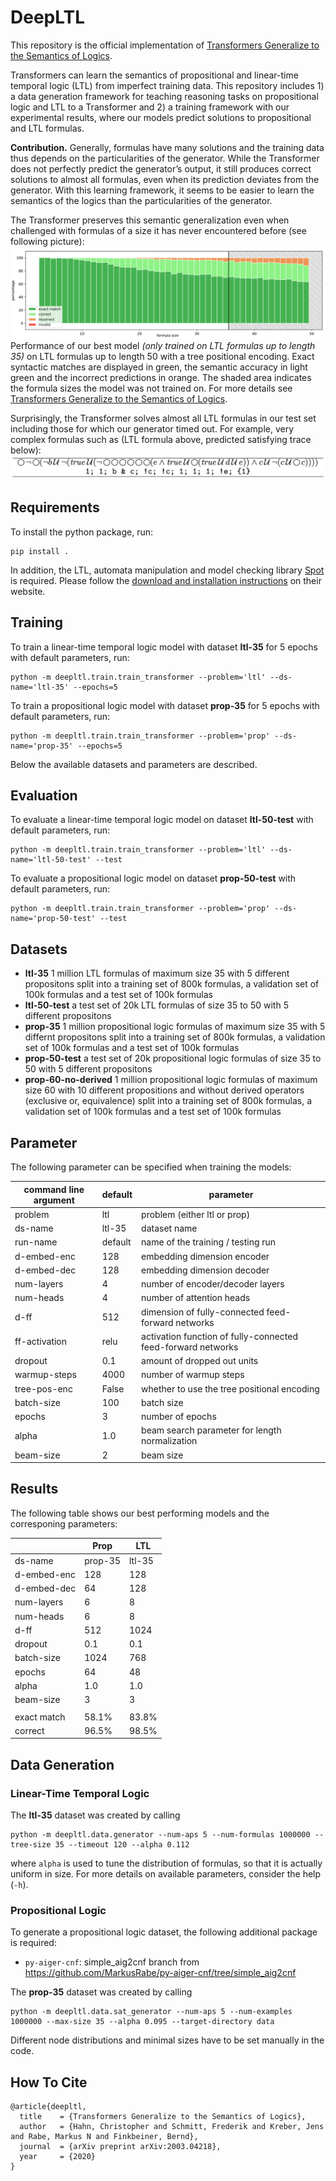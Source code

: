 # DeepLTL

This repository is the official implementation of [Transformers Generalize to the Semantics of Logics](https://arxiv.org/abs/2003.04218).

Transformers can learn the semantics of propositional and linear-time temporal logic (LTL) from imperfect training data. This repository includes 1) a data generation framework for teaching reasoning tasks on propositional logic and LTL to a Transformer and 2) a training framework with our experimental results, where our models predict solutions to propositional and LTL formulas.

**Contribution.** Generally, formulas have many solutions and the training data thus depends on the particularities of the generator.
While the Transformer does not perfectly predict the generator’s output, it still produces correct solutions to almost all formulas, even when its prediction deviates from the generator.
With this learning framework, it seems to be easier to learn the semantics of the logics than the particularities of the generator.

The Transformer preserves this semantic generalization even when challenged with formulas of a size it has never encountered before (see following picture):
<img src="images/ltl_treepe_gen.png">
Performance of our best model *(only trained on LTL formulas up to length 35)* on LTL formulas up to length 50 with a tree positional encoding. Exact syntactic matches are displayed in green, the semantic accuracy in light green and the incorrect predictions in orange. The shaded area indicates the formula sizes the model was not trained on. For more details see [Transformers Generalize to the Semantics of Logics](https://arxiv.org/abs/2003.04218).
    
Surprisingly, the Transformer solves almost all LTL formulas in our test set including those for which our generator timed out. For example, very complex formulas such as (LTL formula above, predicted satisfying trace below):
<img src="images/example.png">

## Requirements

To install the python package, run:

```setup
pip install .
```

In addition, the LTL, automata manipulation and model checking library [Spot](https://spot.lrde.epita.fr) is required. Please follow the [download and installation instructions](https://spot.lrde.epita.fr/install.html) on their website.


## Training

To train a linear-time temporal logic model with dataset **ltl-35** for 5 epochs with default parameters, run:

```train
python -m deepltl.train.train_transformer --problem='ltl' --ds-name='ltl-35' --epochs=5
```

To train a propositional logic model with dataset **prop-35** for 5 epochs with default parameters, run:

```train
python -m deepltl.train.train_transformer --problem='prop' --ds-name='prop-35' --epochs=5
```

Below the available datasets and parameters are described.

## Evaluation

To evaluate a linear-time temporal logic model on dataset **ltl-50-test** with default parameters, run:

```eval
python -m deepltl.train.train_transformer --problem='ltl' --ds-name='ltl-50-test' --test
```

To evaluate a propositional logic model on dataset **prop-50-test** with default parameters, run:
```eval
python -m deepltl.train.train_transformer --problem='prop' --ds-name='prop-50-test' --test
```

## Datasets

- **ltl-35** 1 million LTL formulas of maximum size 35 with 5 different propositons split into a training set of 800k formulas, a validation set of 100k formulas and a test set of 100k formulas
- **ltl-50-test** a test set of 20k LTL formulas of size 35 to 50 with 5 different propositons
- **prop-35** 1 million propositional logic formulas of maximum size 35 with 5 differnt propositons split into a training set of 800k formulas, a validation set of 100k formulas and a test set of 100k formulas
- **prop-50-test** a test set of 20k propositional logic formulas of size 35 to 50 with 5 different propositons
- **prop-60-no-derived** 1 million propositional logic formulas of maximum size 60 with 10 different propositions and without derived operators (exclusive or, equivalence) split into a training set of 800k formulas, a validation set of 100k formulas and a test set of 100k formulas


## Parameter

The following parameter can be specified when training the models:

| command line argument | default   | parameter                                                    |
| --------------------- | --------- | ------------------------------------------------------------ |
| problem               | ltl       | problem (either ltl or prop)                                 |
| ds-name               | ltl-35    | dataset name                                                 |
| run-name              | default   | name of the training / testing run                           | 
| d-embed-enc           | 128       | embedding dimension encoder                                  |
| d-embed-dec           | 128       | embedding dimension decoder                                  |
| num-layers            | 4         | number of encoder/decoder layers                             |
| num-heads             | 4         | number of attention heads                                    |
| d-ff                  | 512       | dimension of fully-connected feed-forward networks           |
| ff-activation         | relu      | activation function of fully-connected feed-forward networks |
| dropout               | 0.1       | amount of dropped out units                                  |
| warmup-steps          | 4000      | number of warmup steps                                       |
| tree-pos-enc          | False     | whether to use the tree positional encoding                  |
| batch-size            | 100       | batch size                                                   |
| epochs                | 3         | number of epochs                                             |
| alpha                 | 1.0       | beam search parameter for length normalization               |
| beam-size             | 2         | beam size                                                    |



## Results

The following table shows our best performing models and the corresponing parameters:

|                    | Prop      | LTL       |
| ------------------ | --------- | --------- |
| ds-name            | prop-35   | ltl-35    |
| d-embed-enc        | 128       | 128       |
| d-embed-dec        | 64        | 128       |
| num-layers         | 6         | 8         |
| num-heads          | 6         | 8         |
| d-ff               | 512       | 1024      |
| dropout            | 0.1       | 0.1       |
| batch-size         | 1024      | 768       |
| epochs             | 64        | 48        |
| alpha              | 1.0       | 1.0       |
| beam-size          | 3         | 3         |
|                    |           |           |
| exact match        | 58.1%     | 83.8%     |
| correct            | 96.5%     | 98.5%     |


## Data Generation
### Linear-Time Temporal Logic
The **ltl-35** dataset was created by calling
```
python -m deepltl.data.generator --num-aps 5 --num-formulas 1000000 --tree-size 35 --timeout 120 --alpha 0.112
```
where `alpha` is used to tune the distribution of formulas, so that it is actually uniform in size.
For more details on available parameters, consider the help (`-h`).

### Propositional Logic
To generate a propositional logic dataset, the following additional package is required:
* `py-aiger-cnf`: simple_aig2cnf branch from https://github.com/MarkusRabe/py-aiger-cnf/tree/simple_aig2cnf

The **prop-35** dataset was created by calling
```
python -m deepltl.data.sat_generator --num-aps 5 --num-examples 1000000 --max-size 35 --alpha 0.095 --target-directory data
```
Different node distributions and minimal sizes have to be set manually in the code.

## How To Cite

```
@article{deepltl,
  title    = {Transformers Generalize to the Semantics of Logics},
  author   = {Hahn, Christopher and Schmitt, Frederik and Kreber, Jens and Rabe, Markus N and Finkbeiner, Bernd},
  journal  = {arXiv preprint arXiv:2003.04218},
  year     = {2020}
}
```
